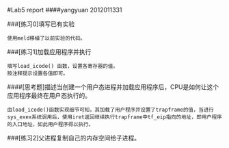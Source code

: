 #Lab5 report
####yangyuan 2012011331

###[练习0]填写已有实验
```
使用meld移植了以前实验的代码。
```

###[练习1]加载应用程序并执行
```
填写load_icode() 函数，设置各寄存器的值。
按注释提示设置各值即可。
```

####[思考题]描述当创建一个用户态进程并加载应用程序后，CPU是如何让这个应用程序最终在用户态执行的。
```
由load_icode()函数实现细节可知，其加载了用户程序并设置了trapframe的值，当进行sys_exex系统调用后，使用iret返回继续执行trapframe中tf_eip指向的地址，即用户程序的入口地址，如此用户程序得以执行。
```

###[练习2]父进程复制自己的内存空间给子进程。

